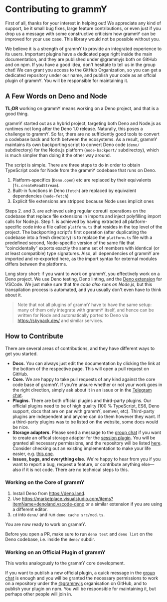 # Contributing to grammY

First of all, thanks for your interest in helping out! We appreciate any kind of
support, be it small bug fixes, large feature contributions, or even just if you
drop us a message with some constructive criticism how grammY can be improved
for your use case. This library would not be possible without you.

We believe it is a strength of grammY to provide an integrated experience to its
users. Important plugins have a dedicated page right inside the main
documentation, and they are published under @grammyjs both on GitHub and on npm.
If you have a good idea, don't hesitate to tell us in the group chat! We can
grant you access to the GitHub Organization, so you can get a dedicated
repository under our name, and publish your code as an offcial plugin of grammY.
You will be responsible for maintaining it.

## A Few Words on Deno and Node

**TL;DR** working on grammY means working on a Deno project, and that is a good
thing.

grammY started out as a hybrid project, targeting both Deno and Node.js as
runtimes not long after the Deno 1.0 release. Naturally, this poses a challenge
to grammY. So far, there are no sufficiently good tools to convert a codebase
back and forth between the ecosystems. As a result, grammY maintains its own
backporting script to convert Deno code (`deno/` subdirectory) for the Node.js
platform (`node-backport/` subdirectoy), which is much simpler than doing it the
other way around.

The script is simple. There are three steps to do in order to obtain TypeScript
code for Node from the grammY codebase that runs on Deno.

1. Platform-specifics (`Deno.open`) etc are replaced by their equivalents
   (`fs.createReadStream`).
2. Built-in functions in Deno (`fetch`) are replaced by equivalent dependencies
   (`node-fetch`)
3. Explicit file extensions are stripped because Node uses implicit ones

Steps 2. and 3. are achieved using regular coreutil operations on the codebase
that replace file extensions in imports and inject polyfilling import calls for
Node.js. Step 1. is achieved by having extracted all platform-specific code into
a file called `platform.ts` that resides in the top level of the project. The
backporting script's first operation (after duplicating the codebase into a
fresh directory) is to replace the `platform.ts` file with a predefined second,
Node-specific version of the same file that “coincidentally” exports exactly the
same set of members with identical (or at least compatible) type signatures.
Also, all dependencies of grammY are imported and re-exported here, as the
import syntax for external modules differs between the platforms.

Long story short: if you want to work on grammY, you effectively work on a Deno
project. We use Deno testing, Deno linting, and the
[Deno extension](https://marketplace.visualstudio.com/items?itemName=denoland.vscode-deno)
for VSCode. We just make sure that _the code also runs on Node.js_, but this
transpilation process is automated, and you usually don't even have to think
about it.

> Note that not all plugins of grammY have to have the same setup: many of them
> only integrate with grammY itself, and hence can be written for Node and
> automatically ported to Deno via <https://skypack.dev/> and similar services.

## How to Contribute

There are several areas of contributions, and they have different ways to get
you started.

- **Docs.** You can always just edit the documentation by clicking the link at
  the bottom of the respective page. This will open a pull request on GitHub.
- **Core.** We are happy to take pull requests of any kind against the core code
  base of grammY. If you're unsure whether or not your work goes in the right
  direction, simply ask about it in an issue or in the
  [Telegram chat](https://telegram.me/grammyjs).
- **Plugins.** There are both official plugins and third-party plugins. Our
  official plugins need to be of high quality (100 % TypeScript, ES6, Deno
  support, docs that are on par with grammY, semver, etc). Third-party plugins
  are independent and anyone can do them however they want. If a third-party
  plugins was to be listed on the website, some docs would be nice.
- **Storage adapters.** Please send a message to the
  [group chat](https://telegram.me/grammyjs) if you want to create an offical
  storage adapter for the
  [session plugin](https://grammy.dev/plugins/session.html). You will be granted
  all necessary permissions, and the repository will be listed
  [here](https://grammy.dev/plugins/session.html#official). Consider checking
  out an existing implementation to make your life easier, e.g.
  [this one](https://github.com/grammyjs/storage-firestore/blob/main/src/index.ts).
- **Issues, bugs, and everything else.** We're happy to hear from you if you
  want to report a bug, request a feature, or contribute anything else—also if
  it is not code. There are no technical steps to this.

### Working on the Core of grammY

1. Install Deno from <https://deno.land>.
2. Use
   <https://marketplace.visualstudio.com/items?itemName=denoland.vscode-deno> or
   a similar extension if you are using a different editor.
3. `cd` into `deno/` and run `deno cache src/mod.ts`.

You are now ready to work on grammY.

Before you open a PR, make sure to run `deno test` and `deno lint` on the Deno
codebase, i.e. inside the `deno/` subdir.

### Working on an Official Plugin of grammY

This works analogously to the grammY core development.

If you want to publish a new official plugin, a quick message in the
[group chat](https://telegram.me/grammyjs) is enough and you will be granted the
necessary permissions to work on a repository under the
[@grammyjs](https://github.com/grammyjs) organisation on GitHub, and to publish
your plugin on npm. You will be responsible for maintaining it, but perhaps
other people will join in.
